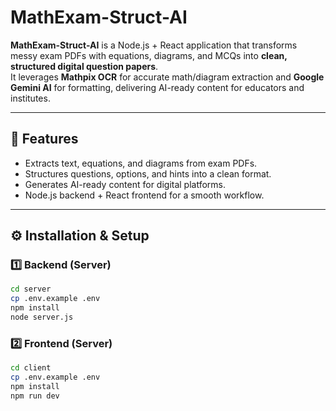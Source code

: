 # MathExam-Struct-AI

**MathExam-Struct-AI** is a Node.js + React application that transforms messy exam PDFs with equations, diagrams, and MCQs into **clean, structured digital question papers**.  
It leverages **Mathpix OCR** for accurate math/diagram extraction and **Google Gemini AI** for formatting, delivering AI-ready content for educators and institutes.

---

## 🚀 Features
- Extracts text, equations, and diagrams from exam PDFs.  
- Structures questions, options, and hints into a clean format.  
- Generates AI-ready content for digital platforms.  
- Node.js backend + React frontend for a smooth workflow.  

---

## ⚙️ Installation & Setup  

### 1️⃣ Backend (Server)
```bash
cd server
cp .env.example .env
npm install
node server.js 

```
### 2️⃣ Frontend (Server)
```bash
cd client
cp .env.example .env
npm install
npm run dev 